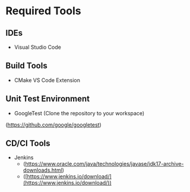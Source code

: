 # Required Tools

## IDEs

- Visual Studio Code

## Build Tools

- CMake VS Code Extension

## Unit Test Environment

- GoogleTest (Clone the repository to your workspace)

(https://github.com/google/googletest)

## CD/CI Tools

- Jenkins
  - (https://www.oracle.com/java/technologies/javase/jdk17-archive-downloads.html)
  - ([https://www.jenkins.io/download/](https://www.jenkins.io/download/))
